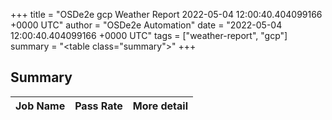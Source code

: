+++
title = "OSDe2e gcp Weather Report 2022-05-04 12:00:40.404099166 +0000 UTC"
author = "OSDe2e Automation"
date = "2022-05-04 12:00:40.404099166 +0000 UTC"
tags = ["weather-report", "gcp"]
summary = "<table class=\"summary\"></table>"
+++
## Summary

| Job Name | Pass Rate | More detail |
|----------|-----------|-------------|




